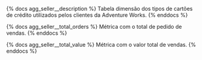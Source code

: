 {% docs agg_seller__description %}
Tabela dimensão dos tipos de cartões de crédito utilizados pelos clientes da Adventure Works.
{% enddocs %}

{% docs agg_seller__total_orders %}
Métrica com o total de pedido de vendas.
{% enddocs %}

{% docs agg_seller__total_value %}
Métrica com o valor total de vendas.
{% enddocs %}
